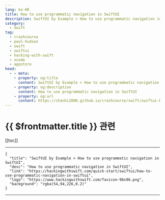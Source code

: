 ```yaml
---
lang: ko-KR
title: How to use programmatic navigation in SwiftUI
description: SwiftUI by Example > How to use programmatic navigation in SwiftUI
category:
  - Swift
tag: 
  - crashcourse
  - paul-hudson
  - swift
  - swiftui
  - hacking-with-swift
  - xcode
  - appstore
head:
  - - meta:
    - property: og:title
      content: SwiftUI by Example > How to use programmatic navigation in SwiftUI
    - property: og:description
      content: How to use programmatic navigation in SwiftUI
    - property: og:url
      content: https://chanhi2000.github.io/crashcourse/swift/swiftui-by-example/13-navigation/how-to-use-programmatic-navigation-in-swiftui.html
---
```


# {{ $frontmatter.title }} 관련

[[toc]]

---

```component VPCard
{
  "title": "SwiftUI by Example > How to use programmatic navigation in SwiftUI",
  "desc": "How to use programmatic navigation in SwiftUI",
  "link": "https://hackingwithswift.com/quick-start/swiftui/how-to-use-programmatic-navigation-in-swiftui",
  "logo": "https://www.hackingwithswift.com/favicon-96x96.png",
  "background": "rgba(54,94,226,0.2)"
}
```

---

<TagLinks />